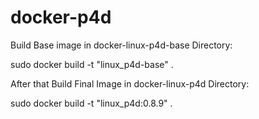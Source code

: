 # docker-p4d

Build Base image in docker-linux-p4d-base Directory:

sudo docker build -t "linux_p4d-base" .

After that Build Final Image in docker-linux-p4d Directory:

sudo docker build -t "linux_p4d:0.8.9" .
